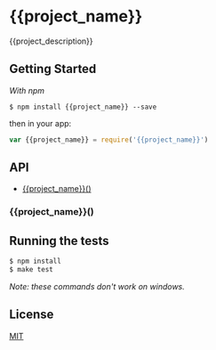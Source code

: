 
# {{project_name}}

  {{project_description}}

## Getting Started

_With npm_  

	$ npm install {{project_name}} --save

then in your app:

```js
var {{project_name}} = require('{{project_name}}')
```

## API

- [{{project_name}}()](#{{project_name}})

### {{project_name}}()

## Running the tests

```bash
$ npm install
$ make test
```

_Note: these commands don't work on windows._ 

## License 

[MIT](License)